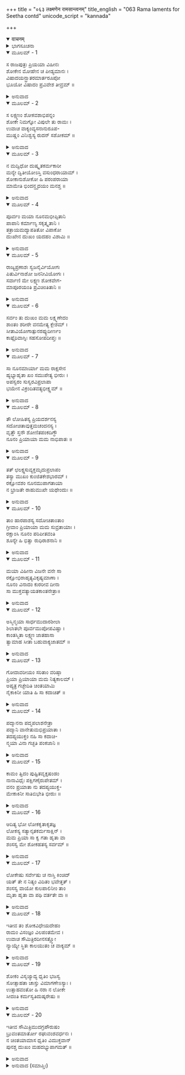 +++
title = "०६३ लक्ष्मणेन रामसान्त्वनम्"
title_english = "063 Rama laments for Seetha contd"
unicode_script = "kannada"

+++
<details open><summary>वाचनम्</summary>

<div class="audioEmbed"  caption="श्रीराम-हरिसीताराममूर्ति-घनपाठिभ्यां वचनम्" src="https://archive.org/download/Ramayana-recitation-Sriram-harisItArAmamUrti-Ghanapaati-v2/Kanda_3/Kanda_3_ARK-063-Lakshmanena_Rama_Samthvanam.mp3"></div>
</details>



<details><summary>ಭಾಗಸೂಚನಾ</summary>

ಶ್ರೀ ರಾಮನ ವಿಲಾಪ
</details>

<details open><summary>ಮೂಲಮ್ - 1</summary>

ಸ ರಾಜಪುತ್ರಃ ಪ್ರಿಯಯಾ ವಿಹೀನಃ  
ಶೋಕೇನ ಮೋಹೇನ  ಚ ಪೀಡ್ಯಮಾನಃ ।  
ವಿಷಾದಯನ್ಭ್ರಾತರಮಾರ್ತರೂಪೋ  
ಭೂಯೋ ವಿಷಾದಂ ಪ್ರವಿವೇಶ ತೀವ್ರಮ್ ॥
</details>

<details><summary>ಅನುವಾದ</summary>

ತನ್ನ ಪ್ರಿಯೆ ಸೀತೆಯ ರಹಿತನಾದ ರಾಜಕುಮಾರ ಶ್ರೀರಾಮನು ಶೋಕ, ಮೋಹದಿಂದ ಪೀಡಿತನಾದನು. ಅವನು ಸ್ವತಃ ಪೀಡಿತನಾಗಿಯೇ ಇದ್ದನು, ತನ್ನ ತಮ್ಮ ಲಕ್ಷ್ಮಣನನ್ನು ವಿಷಾದದಲ್ಲಿ ಕೆಡಹಿ ಪುನಃ ತೀವ್ರಶೋಕ ಮಗ್ನನಾದನು.॥1॥
</details>

<details open><summary>ಮೂಲಮ್ - 2</summary>

ಸ ಲಕ್ಷ್ಮಣಂ ಶೋಕವಶಾಭಿಪನ್ನಂ  
ಶೋಕೇ ನಿಮಗ್ನೋ ವಿಪುಲೇ ತು ರಾಮಃ ।  
ಉವಾಚ ವಾಕ್ಯಂವ್ಯಸನಾನುರೂಪ-  
ಮುಷ್ಣಂ ವಿನಿಃಶ್ವಸ್ಯ ರುದನ್ ಸಶೋಕಮ್ ॥
</details>

<details><summary>ಅನುವಾದ</summary>

ಲಕ್ಷ್ಮಣನೂ ಶೋಕಕ್ಕೆ ಅಧೀನನಾಗಿದ್ದನು. ಮಹಾಶೋಕದಲ್ಲಿ ಮುಳುಗಿದ್ದ ಶ್ರೀರಾಮನು ದುಃಖದಿಂದ ಅಳುತ್ತಾ ಬಿಸಿಯಾದ ನಿಟ್ಟುಸಿರುಬಿಡುತ್ತಾ, ತನ್ನ ಮೇಲೆ ಬಿದ್ದ ಸಂಕಟಕ್ಕನುಸಾರ ಅವನಲ್ಲಿ ಹೇಳಿದನು .॥2॥
</details>

<details open><summary>ಮೂಲಮ್ - 3</summary>

ನ ಮದ್ವಿಧೋ ದುಷ್ಕೃತಕರ್ಮಕಾರೀ  
ಮನ್ಯೇ ದ್ವಿತೀಯೋಽಸ್ತಿ ವಸುಂಧರಾಯಾಮ್ ।  
ಶೋಕಾನುಶೋಕೋ ಹಿ ಪರಂಪರಾಯಾ  
ಮಾಮೇತಿ ಭಿಂದನ್ಹೃದಯಂ ಮನಶ್ಚ ॥
</details>

<details><summary>ಅನುವಾದ</summary>

ಸುಮಿತ್ರಾನಂದನನೇ! ನನ್ನಂತಹ ಪಾಪಕರ್ಮ ಮಾಡಿದ ಮನುಷ್ಯನು ಈ ಪೃಥ್ವಿಯಲ್ಲಿ ಬೇರೆ ಯಾರೂ ಇರಲಾರನೆಂದೇ ಅನಿಸುತ್ತದೆ. ಏಕೆಂದರೆ, ಒಂದರ ಮೇಲೆ ಮತ್ತೊಂದು ಶೋಕವು ನನ್ನ ಹೃದಯ ಮತ್ತು ಮನಸ್ಸನ್ನು ವಿದೀರ್ಣಗೊಳಿಸುತ್ತಾ ಒಂದೇ ಸಮನೆ ನನ್ನ ಮೇಲೆ ಬಂದು ಬೀಳುತ್ತಾ ಇದೆ.॥3॥
</details>

<details open><summary>ಮೂಲಮ್ - 4</summary>

ಪೂರ್ವಂ ಮಯಾ ನೂನಮಭೀಪ್ಸಿತಾನಿ  
ಪಾಪಾನಿ ಕರ್ಮಾಣ್ಯ ಸಕೃತ್ಕೃತಾನಿ ।  
ತತ್ರಾಯಮದ್ಯಾಪತಿತೋ ವಿಪಾಕೋ  
ದುಃಖೇನ ದುಃಖಂ ಯದಹಂ ವಿಶಾಮಿ ॥
</details>

<details><summary>ಅನುವಾದ</summary>

ಖಂಡಿತವಾಗಿ ನಾನು ಹಿಂದಿನ ಜನ್ಮದಲ್ಲಿ ಸ್ವಇಚ್ಛೆಯಿಂದ ಪದೇ-ಪದೇ ಅನೇಕ ಪಾಪಗಳನ್ನು ಮಾಡಿರುವೆ, ಅವುಗಳಲ್ಲೇ ಕೆಲವು ಕರ್ಮಗಳ ಪರಿಣಾಮ ಇಂದು ಪ್ರಾಪ್ತವಾಗಿದೆ. ಅದರಿಂದ ನಾನು ಒಂದು ದುಃಖದಿಂದ ಇನ್ನೊಂದು ದುಃಖದಲ್ಲಿ ಬೀಳುತ್ತಾ ಇದ್ದೇನೆ.॥4॥
</details>

<details open><summary>ಮೂಲಮ್ - 5</summary>

ರಾಜ್ಯಪ್ರಣಾಶಃ ಸ್ವಜನೈರ್ವಿಯೋಗಃ  
ಪಿತುರ್ವಿನಾಶೋ ಜನನೀವಿಯೋಗಃ ।  
ಸರ್ವಾಣಿ ಮೇ ಲಕ್ಷ್ಮಣ ಶೋಕವೇಗ-  
ಮಾಪೂರಯಂತಿ ಪ್ರವಿಚಿಂತಿತಾನಿ ॥
</details>

<details><summary>ಅನುವಾದ</summary>

ಮೊದಲಿಗೆ ರಾಜ್ಯದಿಂದ ವಂಚಿತನಾದೆ ಮತ್ತು ಸ್ವಜನರಿಂದ ನನ್ನ ವಿಯೊಗವಾಯಿತು. ಅನಂತರ ತಂದೆಯವರು ಪರಲೋಕಕ್ಕೆ ತೆರಳಿದರು, ಮತ್ತೆ ತಾಯಿಯಿಂದಲೂ ಅಗಲಬೇಕಾಯಿತು. ಲಕ್ಷ್ಮಣ! ಇವೆಲ್ಲ ಘಟನೆಗಳು ನೆನಪಾದಾಗ ನನ್ನ ಶೋಕದ ವೇಗ ಹೆಚ್ಚುತ್ತದೆ.॥5॥
</details>

<details open><summary>ಮೂಲಮ್ - 6</summary>

ಸರ್ವಂ ತು ದುಃಖಂ ಮಮ ಲಕ್ಷ್ಮಣೇದಂ  
ಶಾಂತಂ ಶರೀರೇ ವನಮೇತ್ಯ ಕ್ಲೇಶಮ್ ।  
ಸೀತಾವಿಯೋಗಾತ್ಪುನರಪ್ಯುದೀರ್ಣಂ  
ಕಾಷ್ಠೈರಿವಾಗ್ನಿಃ ಸಹಸೋಪದೀಪ್ತಃ ॥
</details>

<details><summary>ಅನುವಾದ</summary>

ಲಕ್ಷ್ಮಣ! ಕಾಡಿಗೆ ಬಂದು ಕ್ಲೇಶವನ್ನು ಅನುಭವಿಸಿದರೂ ಇದೆಲ್ಲ ದುಃಖಗಳು ಸೀತೆಯು ಸಮೀಪದಲ್ಲಿದ್ದಾಗ ನನ್ನ ಶರೀರದಲ್ಲೇ ಶಾಂತವಾಗಿ ಹೋಗಿದ್ದವು, ಆದರೆ ಸೀತೆಯ ವಿಯೋಗದಿಂದ ಒಣಗಿದ ಕಟ್ಟಿಗೆಯ ಸಂಯೋಗದಿಂದ ಬೆಂಕಿಯು ಉರಿದೇಳುವಂತೆ ಅವು ಪುನಃ ಮೇಲಕೆದ್ದು ಬಾಧಿಸುತ್ತವೆ.॥6॥
</details>

<details open><summary>ಮೂಲಮ್ - 7</summary>

ಸಾ ನೂನಮಾರ್ಯಾ ಮಮ ರಾಕ್ಷಸೇನ  
ಹ್ಯಭ್ಯಾಹೃತಾ ಖಂ ಸಮುಪೇತ್ಯ ಭೀರುಃ ।  
ಅಪಸ್ವರಂ ಸುಸ್ವರವಿಪ್ರಲಾಪಾ  
ಭಯೇನ ವಿಕ್ರಂದಿತವತ್ಯಭೀಕ್ಷ್ಣಮ್ ॥
</details>

<details><summary>ಅನುವಾದ</summary>

ಅಯ್ಯೋ! ಶ್ರೇಷ್ಠ ಸ್ವಭಾವವುಳ್ಳ ಭೀರು ಪತ್ನಿಯನ್ನು ಅವಶ್ಯವಾಗಿ ರಾಕ್ಷಸನು ಆಕಾಶಮಾರ್ಗದಿಂದ ಕದ್ದುಕೊಂಡು ಹೋಗಿರಬಹುದು. ಆಗ ಸುಮಧುರ ಸ್ವರದಲ್ಲಿ ವಿಲಾಪ ಮಾಡುವ ಸೀತೆಯು ಭಯದಿಂದ ಪದೇ-ಪದೇ ವಿಕತ ಸ್ವರದಲ್ಲಿ ಅಳುತ್ತಿರಬಹುದು.॥7॥
</details>

<details open><summary>ಮೂಲಮ್ - 8</summary>

ತೌ ಲೋಹಿತಸ್ಯ ಪ್ರಿಯದರ್ಶನಸ್ಯ  
ಸದೋಚಿತಾವುತ್ತಮಚಂದನಸ್ಯ ।  
ವೃತ್ತೌ ಸ್ತನೌ ಶೋಣಿತಪಂಕದಿಗ್ಧೌ  
ನೂನಂ ಪ್ರಿಯಾಯಾ ಮಮ ನಾಭಿಪಾತಃ ॥
</details>

<details><summary>ಅನುವಾದ</summary>

ನನ್ನ ಪ್ರಿಯೆಯ ಚಂದನ ಚರ್ಚಿತ ಗುಂಡು-ಗುಂಡಾಗಿರುವ ಎರಡೂ ಸ್ತನಗಳು ನಿಶ್ಚಿತವಾಗಿ ರಕ್ತದಿಂದ ನೆನೆದು ಹೋಗಿರಬಹುದು. ಇಷ್ಟಾದರೂ ನನ್ನ ಶರೀರದ ಪತನವಾಗುವುದಿಲ್ಲವಲ್ಲ.॥8॥
</details>

<details open><summary>ಮೂಲಮ್ - 9</summary>

ತತ್ ಛಲಕ್ಷ್ಣಸುವ್ಯಕ್ತಮೃದುಪ್ರಲಾಪಂ  
ತಸ್ಯಾ ಮುಖಂ ಕುಂಜಿತಕೇಶಭಾರಮ್ ।  
ರಕ್ಷೋವಶಂ ನೂನಮುಪಾಗತಾಯಾ  
ನ ಭ್ರಾಜತೇ ರಾಹುಮುಖೇ ಯಥೇಂದುಃ ॥
</details>

<details><summary>ಅನುವಾದ</summary>

ರಾಕ್ಷಸನ ವಶದಲ್ಲಿ ಇರುವ ನನ್ನ ಪ್ರಿಯೆಯ ಸ್ನಿಗ್ಧ ಮತ್ತು ಸುಸ್ಪಷ್ಟ ಮಧುರವಾಗಿ ಮಾತನಾಡುವ ಹಾಗೂ ಕಪ್ಪಾದ ಗುಂಗುರು ಕೂದಲುಗಳುಳ್ಳ ಭಾರದಿಂದ ಸುಶೋಭಿತವಾಗಿದ್ದ ಮುಖವು ರಾಹುವು ನುಂಗಿದ ಚಂದ್ರನಂತೆ ಶೋಭಾಹೀನವಾಗಿರಬಹುದು.॥9॥
</details>

<details open><summary>ಮೂಲಮ್ - 10</summary>

ತಾಂ ಹಾರಪಾಶಸ್ಯ ಸದೋಚಿತಾಂತಾಂ  
ಗ್ರೀವಾಂ ಪ್ರಿಯಾಯಾ ಮಮ ಸುವ್ರತಾಯಾಃ ।  
ರಕ್ಷಾಂಸಿ ನೂನಂ ಪರಿಪೀತವಂತಿ  
ಶೂನ್ಯೇ ಹಿ ಭಿತ್ವಾ ರುಧಿರಾಶನಾನಿ ॥
</details>

<details><summary>ಅನುವಾದ</summary>

ಅಯ್ಯೋ! ಉತ್ತಮ ವ್ರತವನ್ನು ಪಾಲಿಸುವ ನನ್ನ ಪ್ರಿಯತಮೆಯ ಕಂಠವು ಎಲ್ಲಾ ಹೊತ್ತಿನಲ್ಲಿ ಹಾರಗಳಿಂದ ಸುಶೋಭಿತವಾಗಿರಲು ಯೋಗ್ಯವಾಗಿದೆ. ಆದರೆ ರಕ್ತಭೋಜೀ ರಾಕ್ಷಸನು ಬರಿದಾದ ವನದಲ್ಲಿ ಅವಶ್ಯವಾಗಿ ಅದನ್ನು ಹರಿದು ಅದರ ರಕ್ತ ಕುಡಿದಿರಬಹುದು.॥10॥
</details>

<details open><summary>ಮೂಲಮ್ - 11</summary>

ಮಯಾ ವಿಹೀನಾ ವಿಜನೇ ವನೇ ಸಾ  
ರಕ್ಷೋಭಿರಾಹೃತ್ಯವಿಕೃಷ್ಯಮಾಣಾ ।  
ನೂನಂ ವಿನಾದಂ ಕುರರೀವ ದೀನಾ  
ಸಾ ಮುಕ್ತವತ್ಯಾಯತಕಾಂತನೇತ್ರಾ॥
</details>

<details><summary>ಅನುವಾದ</summary>

ನಾನು ಇಲ್ಲದಿರುವಾಗ ನಿರ್ಜನ ವನದಲ್ಲಿ ರಾಕ್ಷಸರು ಆಕೆಯನ್ನು ಎಳೆದುಕೊಂಡು ಹೋಗಿರಬೇಕು. ವಿಶಾಲ ಹಾಗೂ ಮನೋಹರ ಕಣ್ಣುಗಳುಳ್ಳ ಜಾನಕಿಯು ಅತ್ಯಂತ ದೀನಳಾಗಿ ಕುಕರಪಕ್ಷಿಯಂತೆ ವಿಲಾಪಿಸುತ್ತಾ ಇದ್ದಿರಬಹುದು.॥11॥
</details>

<details open><summary>ಮೂಲಮ್ - 12</summary>

ಅಸ್ಮಿನ್ಮಯಾ ಸಾರ್ಧಮುದಾರಶೀಲಾ  
ಶಿಲಾತಲೇ ಪೂರ್ವಮುಪೋಪವಿಷ್ಟಾ ।  
ಕಾಂತಸ್ಮಿತಾ ಲಕ್ಷ್ಮಣ ಜಾತಹಾಸಾ  
ತ್ವಾಮಾಹ ಸೀತಾ ಬಹುವಾಕ್ಯಜಾತಮ್ ॥
</details>

<details><summary>ಅನುವಾದ</summary>

ಲಕ್ಷ್ಮಣ! ಉದಾರ ಸ್ವಭಾವವುಳ್ಳ ಸೀತೆಯು ಮೊದಲು ಒಂದು ದಿನ ನನ್ನ ಜೊತೆಗೆ ಕುಳಿತಿದ್ದ ಶಿಲೆಯು ಇದೇ ಆಗಿದೆ. ಆಕೆಯ ಮುಗುಳ್ನಗೆ ಎಷ್ಟು ಮನೋಹರವಾಗಿತ್ತು. ಆಗ ಅವಳು ನಗು-ನಗುತ್ತಾ ನಿನ್ನೊಡನೆಯೂ ಅನೇಕ ಮಾತುಗಳನ್ನು ಆಡಿದ್ದಳು.॥12॥
</details>

<details open><summary>ಮೂಲಮ್ - 13</summary>

ಗೋದಾವರೀಯಂ ಸರಿತಾಂ ವರಿಷ್ಠಾ  
ಪ್ರಿಯಾ ಪ್ರಿಯಾಯಾ ಮಮ ನಿತ್ಯಕಾಲಮ್ ।  
ಅಪ್ಯತ್ರ ಗಚ್ಛೇದಿತಿ ಚಿಂತಯಾಮಿ  
ನೈಕಾಕಿನೀ ಯಾತಿ ಹಿ ಸಾ ಕದಾಚಿತ್ ॥
</details>

<details><summary>ಅನುವಾದ</summary>

ನದಿಗಳಲ್ಲಿ ಶ್ರೇಷ್ಠವಾದ ಈ ಗೋದಾವರಿಯು ನನ್ನ ಪ್ರಿಯತಮೆಗೆ ಸದಾ ಪ್ರಿಯವಾಗಿತ್ತು. ಅವಳು ಅದೇ ನದಿಯ ತೀರಕ್ಕೆ ಹೋಗಿರಬಹುದು ಎಂದು ಯೋಚಿಸುತ್ತೇನೆ. ಆದರೆ ಒಬ್ಬಳೇ ಆಕೆಯು ಎಂದೂ ಅಲ್ಲಿಗೆ ಹೋಗಿರಲಿಲ್ಲ.॥13॥
</details>

<details open><summary>ಮೂಲಮ್ - 14</summary>

ಪದ್ಮಾನನಾ ಪದ್ಮಪಲಾಶನೇತ್ರಾ  
ಪದ್ಮಾನಿ ವಾನೇತುಮಭಿಪ್ರಯಾತಾ ।  
ತದಪ್ಯಯುಕ್ತಂ ನಹಿ ಸಾ ಕದಾಚಿ-  
ನ್ಮಯಾ ವಿನಾ ಗಚ್ಛತಿ ಪಂಕಜಾನಿ ॥
</details>

<details><summary>ಅನುವಾದ</summary>

ಆಕೆಯ ಮುಖ ಮತ್ತು ವಿಶಾಲನೇತ್ರಗಳು ಅರಳಿದ ಕಮಲಗಳಂತೆ ಸುಂದರವಾಗಿದೆ. ಅವಳು ಕಮಲಪುಷ್ಪಗಳನ್ನು ತರಲು ಗೋದಾವರಿ ತೀರಕ್ಕೆ ಹೋಗಿರಬಹುದು, ಆದರೆ ಇದೂ ಸರಿಯಲ್ಲ, ಏಕೆಂದರೆ ಆಕೆಯು ನನ್ನನ್ನು ಜೊತೆಗೆ ಕರೆದುಕೊಂಡು ಹೋಗದೆ ಒಬ್ಬಳೇ ಎಂದೂ ಕಮಲಗಳ ಬಳಿಗೆ ಹೋಗಿಲ್ಲ.॥14॥
</details>

<details open><summary>ಮೂಲಮ್ - 15</summary>

ಕಾಮಂ ತ್ವಿದಂ ಪುಷ್ಟಿತವೃಕ್ಷಷಂಡಂ  
ನಾನಾವಿಧೈಃ ಪಕ್ಷಿಗಣೈರುಪೇತಮ್ ।  
ವನಂ ಪ್ರಯಾತಾ ನು ತದಪ್ಯಯುಕ್ತ-  
ಮೇಕಾಕಿನೀ ಸಾತಿಬಿಭೇತಿ ಭೀರುಃ ॥
</details>

<details><summary>ಅನುವಾದ</summary>

ಈ ಪುಷ್ಟಿತ ವೃಕ್ಷ ಸಮೂಹಗಳಿಂದ ಕೂಡಿದ ನಾನಾ ಪ್ರಕಾರದ ಪಕ್ಷಿಗಳಿಂದ ಸೇವಿತ ವನದಲ್ಲಿ ತಿರುಗಾಡಲು ಹೋಗಿರಬಹುದು. ಆದರೆ ಇದು ಸರಿ ಎಂದು ಅನಿಸುವುದಿಲ್ಲ, ಏಕೆಂದರೆ ಭೀರುವಾದ ಅವಳು ಒಬ್ಬಳೇ ಕಾಡಿಗೆ ಹೋಗಲು ಬಹಳ ಹೆದರುತ್ತಿದ್ದಳು.॥15॥
</details>

<details open><summary>ಮೂಲಮ್ - 16</summary>

ಆದಿತ್ಯ ಭೋ ಲೋಕಕೃತಾಕೃತಜ್ಞ  
ಲೋಕಸ್ಯ ಸತ್ಯಾನೃತಕರ್ಮಸಾಕ್ಷಿನ್ ।  
ಮಮ ಪ್ರಿಯಾ ಸಾ ಕ್ವ ಗತಾ ಹೃತಾ ವಾ  
ಶಂಸಸ್ವ ಮೇ ಶೋಕಹತಸ್ಯ ಸರ್ವಮ್ ॥
</details>

<details><summary>ಅನುವಾದ</summary>

ಸೂರ್ಯದೇವನೇ! ಜಗತ್ತಿನಲ್ಲಿ ಯಾರು ಏನೇನು ಮಾಡುವರೋ, ಏನೇನು ಮಾಡಿಲ್ಲವೋ ಅದೆಲ್ಲವನ್ನೂ ನೀನು ತಿಳಿದೇ ಇರುವೆ. ಜನರ ಸತ್ಯ-ಅಸತ್ಯ, ಪಾಪ-ಪುಣ್ಯ ಕರ್ಮಗಳ ಸಾಕ್ಷಿಯಾಗಿರುವೆ. ನನ್ನ ಪ್ರಿಯೆ ಸೀತೆಯು ಎಲ್ಲಿಗೆ ಹೋಗಿರುವಳು? ಅಥವಾ ಯಾರು ಕದ್ದುಕೊಂಡು ಹೋದರು? ಇದೆಲ್ಲವನ್ನೂ ನನಗೆ ತಿಳಿಸು, ಏಕೆಂದರೆ ನಾನು ಆಕೆಯ ಶೋಕದಿಂದ ಪೀಡಿತನಾಗಿದ್ದೇನೆ.॥16॥
</details>

<details open><summary>ಮೂಲಮ್ - 17</summary>

ಲೋಕೇಷು ಸರ್ವೇಷು ಚ ನಾಸ್ತಿ ಕಿಂಚಿದ್  
ಯತ್ ತೇ ನ ನಿತ್ಯಂ ವಿದಿತಂ ಭವೇತ್ತತ್ ।  
ಶಂಸಸ್ವ ವಾಯೋ ಕುಲಪಾಲಿನೀಂ ತಾಂ  
ಮೃತಾ ಹೃತಾ ವಾ ಪಥಿ ವರ್ತತೇ ವಾ ॥
</details>

<details><summary>ಅನುವಾದ</summary>

ವಾಯುದೇವನೇ! ಸಮಸ್ತ ವಿಶ್ವದಲ್ಲಿ ನಿನಗೆ ತಿಳಿಯದಿರುವ ಸಂಗತಿಯಾವುದೂ ಇಲ್ಲ. ನನ್ನ ಕುಲಪಾಲಿನೀ ಸೀತೆಯು ಈಗ ಎಲ್ಲಿರುವಳು? ಅವಳು ಸತ್ತುಹೋಗಿರುವಳೇ, ಕದ್ದುಕೊಂಡು ಹೋಗಿರುವರೋ ಅಥವಾ ದಾರಿಯಲ್ಲಿರುವಳೋ ಇದನ್ನು ಹೇಳಿಬಿಡು.॥17॥
</details>

<details open><summary>ಮೂಲಮ್ - 18</summary>

ಇತೀವ ತಂ ಶೋಕವಿಧೇಯದೇಹಂ  
ರಾಮಂ ವಿಸಂಜ್ಞಂ ವಿಲಪಂತಮೇವ ।  
ಉವಾಚ ಸೌಮಿತ್ರಿರದೀನಸತ್ತ್ವೋ  
ನ್ಯಾಯ್ಯೇ ಸ್ಥಿತಃ ಕಾಲಯುತಂ ಚ ವಾಕ್ಯಮ್ ॥
</details>

<details><summary>ಅನುವಾದ</summary>

ಈ ಪ್ರಕಾರ ಶೋಕಕ್ಕೆ ಅಧೀನನಾಗಿ ಶ್ರೀರಾಮಚಂದ್ರನು ಎಚ್ಚರವಿಲ್ಲದೆ ವಿಲಾಪಿಸುತ್ತಿರುವಾಗ, ಅವನ ಇಂತಹ ಸ್ಥಿತಿಯನ್ನು ನೋಡಿ ನ್ಯಾಯೋಚಿತ ಮಾರ್ಗದಲ್ಲಿ ಸ್ಥಿತನಾದ ಲಕ್ಷ್ಮಣನು ಅವನಲ್ಲಿ ಹೀಗೆ ಯಥೋಚಿತವಾಗಿ ಹೇಳಿದನು.॥18॥
</details>

<details open><summary>ಮೂಲಮ್ - 19</summary>

ಶೋಕಂ ವಿಸೃಜ್ಯಾದ್ಯ ಧೃತಿಂ ಭಜಸ್ವ  
ಸೋತ್ಸಾಹತಾ ಚಾಸ್ತು  ವಿಮಾಗಣೇಽಸ್ಯಾಃ ।  
ಉತ್ಸಾಹವಂತೋ ಹಿ ನರಾ ನ ಲೋಕೇ  
ಸೀದಂತಿ ಕರ್ಮಸ್ವತಿದುಷ್ಕರೇಷು ॥
</details>

<details><summary>ಅನುವಾದ</summary>

ಆರ್ಯ! ನೀನು ಶೋಕವನ್ನು ಬಿಟ್ಟು ಧೈರ್ಯದಿಂದಿರು. ಸೀತೆಯನ್ನು ಹುಡುಕಲು ಮನಸ್ಸಿನಲ್ಲಿ ಉತ್ಸಾಹ ತಳೆ, ಏಕೆಂದರೆ ಉತ್ಸಾಹಿ ಮನುಷ್ಯನು ಜಗತ್ತಿನಲ್ಲಿ ಅತ್ಯಂತ ದುಷ್ಕರ ಕಾರ್ಯ ಎದುರಾದರೂ ಎಂದೂ ದುಃಖಿಸುವುದಿಲ್ಲ.॥19॥
</details>

<details open><summary>ಮೂಲಮ್ - 20</summary>

ಇತೀವ ಸೌಮಿತ್ರಿಮುದಗ್ರಪೌರುಷಂ  
ಬ್ರುವಂತಮಾರ್ತೋ ರಘುವಂಶವರ್ಧನಃ ।  
ನ ಚಿಂತಯಾಮಾಸ ಧೃತಿಂ ವಿಮುಕ್ತವಾನ್  
ಪುನಶ್ಚ ದುಃಖಂ ಮಹದಭ್ಯುಪಾಗಮತ್ ॥
</details>

<details><summary>ಅನುವಾದ</summary>

ಹೆಚ್ಚಾದ ಪುರುಷಾರ್ಥವುಳ್ಳ ಲಕ್ಷ್ಮಣನು ಹೀಗೆ ಹೇಳುತ್ತಿರುವಾಗ ರಘುಕುಲವರ್ಧನ ಶ್ರೀರಾಮನು ಆರ್ತನಾಗಿ ಅವನ ಮಾತಿನ ಔಚಿತ್ಯದ ಕಡೆಗೆ ಗಮನವೇ ಕೊಡಲಿಲ್ಲ. ಅವನು ಧೈರ್ಯವನ್ನು ತೊರೆದು ಪುನಃ ಮಹಾನ್ ದುಃಖದಲ್ಲಿ ಮುಳುಗಿಹೋದನು.॥20॥
</details>

<details><summary>ಅನುವಾದ (ಸಮಾಪ್ತಿಃ)</summary>

ಶ್ರೀ ವಾಲ್ಮೀಕಿವಿರಚಿತ ಆರ್ಷರಾಮಾಯಣ ಆದಿಕಾವ್ಯದ ಅರಣ್ಯಕಾಂಡದಲ್ಲಿ ಅರವತ್ತಮೂರನೆಯ ಸರ್ಗ ಸಂಪೂರ್ಣವಾಯಿತು.॥63॥
</details>
